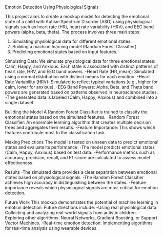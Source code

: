 Emotion Detection Using Physiological Signals


This project aims to create a mockup model for detecting the emotional state of a child with Autism Spectrum Disorder (ASD) using physiological signals such as heart rate (HR), heart rate variability (HRV), and EEG band powers (alpha, beta, theta).
The process involves three main steps:
   1. Simulating physiological data for different emotional states.
   2. Building a machine learning model (Random Forest Classifier).
   3. Predicting emotional states based on input features.

Simulating Data:
We simulate physiological data for three emotional states: Calm, Happy, and Anxious. Each state is associated with distinct patterns of heart rate, HRV, and EEG band powers.
  -Heart Rate (HR_mean): Simulated using a normal distribution with distinct means for each emotion.
  -Heart Rate Variability (HRV): Simulated to reflect typical variations (e.g., higher for calm, lower for anxious).
  -EEG Band Powers: Alpha, Beta, and Theta band powers are generated based on patterns observed in neuroscience studies.
  -The generated data is labeled (Calm, Happy, Anxious) and combined into a single dataset.

Building the Model
A Random Forest Classifier is trained to classify the emotional states based on the simulated features.
  -Random Forest Classifier: An ensemble learning algorithm that creates multiple decision trees and aggregates their results.
  -Feature Importance: This shows which features contribute most to the classification task.

Making Predictions
The model is tested on unseen data to predict emotional states and evaluate its performance.
  -The model predicts emotional states (Calm, Happy, Anxious) based on test data.
  -Performance metrics such as accuracy, precision, recall, and F1-score are calculated to assess model effectiveness.

Results
  -The simulated data provides a clear separation between emotional states based on physiological signals.
  -The Random Forest Classifier achieves high accuracy in distinguishing between the states.
  -Feature importance reveals which physiological signals are most critical for emotion detection.

Future Work
This mockup demonstrates the potential of machine learning in emotion detection. Future directions include:
  -Using real physiological data: Collecting and analyzing real-world signals from autistic children.
  -Exploring other algorithms: Neural Networks, Gradient Boosting, or Support Vector Machines.
  -Real-time emotion detection: Implementing algorithms for real-time analysis using wearable devices.
